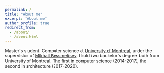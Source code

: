 ```yaml
---
permalink: /
title: "About me"
excerpt: "About me"
author_profile: true
redirect_from: 
  - /about/
  - /about.html
---
```

Master's student. Computer science at [University of Montreal](https://www.umontreal.ca/), under the supervision of [Mikhail Bessmeltsev](http://www-labs.iro.umontreal.ca/~bmpix/). I hold two bachelor's degree, both from University of Montreal. The first in computer science (2014-2017), the second in architecture (2017-2020).

